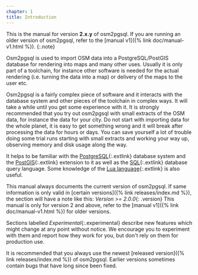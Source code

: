 ```yaml
---
chapter: 1
title: Introduction
---
```


This is the manual for version <b>2.x.y</b> of osm2pgsql. If you are running an
older version of osm2pgsql, refer to the [manual v1]({% link doc/manual-v1.html
%}).
{:.note}

Osm2pgsql is used to import OSM data into a PostgreSQL/PostGIS database for
rendering into maps and many other uses. Usually it is only part of a
toolchain, for instance other software is needed for the actual rendering
(i.e. turning the data into a map) or delivery of the maps to the user etc.

Osm2pgsql is a fairly complex piece of software and it interacts with the
database system and other pieces of the toolchain in complex ways. It will take
a while until you get some experience with it. It is strongly recommended that
you try out osm2pgsql with small extracts of the OSM data, for instance the
data for your city. Do not start with importing data for the whole planet, it
is easy to get something wrong and it will break after processing the data for
hours or days. You can save yourself a lot of trouble doing some trial runs
starting with small extracts and working your way up, observing memory and disk
usage along the way.

It helps to be familiar with the
[PostgreSQL](https://www.postgresql.org/){:.extlink} database system and the
[PostGIS](https://postgis.net/){:.extlink} extension to it as well as the
[SQL](https://en.wikipedia.org/wiki/SQL){:.extlink} database query language.
Some knowledge of the [Lua language](https://www.lua.org/){:.extlink} is also
useful.

This manual always documents the current version of osm2pgsql. If same
information is only valid in [certain versions]({% link releases/index.md %}),
the section will have a note like this: *Version >= 2.0.0*{: .version}
This manual is only for version 2 and above, refer to the
[manual v1]({% link doc/manual-v1.html %}) for older versions.

Sections labelled *Experimental*{:.experimental} describe new features which
might change at any point without notice. We encourage you to experiment with
them and report how they work for you, but don't rely on them for production
use.

It is recommended that you always use the newest [released version]({% link
releases/index.md %}) of osm2pgsql. Earlier versions sometimes contain bugs
that have long since been fixed.

